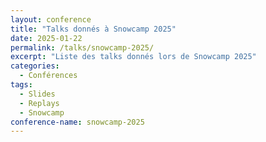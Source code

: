 ```yaml
---
layout: conference
title: "Talks donnés à Snowcamp 2025"
date: 2025-01-22
permalink: /talks/snowcamp-2025/
excerpt: "Liste des talks donnés lors de Snowcamp 2025"
categories:
  - Conférences
tags:
  - Slides
  - Replays
  - Snowcamp
conference-name: snowcamp-2025
---
```

